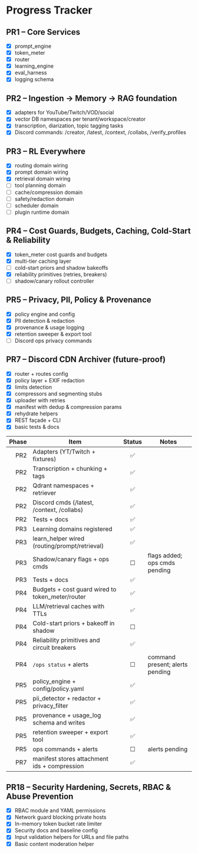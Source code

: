 # Progress Tracker

## PR1 – Core Services
- [x] prompt_engine
- [x] token_meter
- [x] router
- [x] learning_engine
- [x] eval_harness
- [x] logging schema

## PR2 – Ingestion → Memory → RAG foundation
- [x] adapters for YouTube/Twitch/VOD/social
- [x] vector DB namespaces per tenant/workspace/creator
- [x] transcription, diarization, topic tagging tasks
- [x] Discord commands: /creator, /latest, /context, /collabs, /verify_profiles

## PR3 – RL Everywhere
- [x] routing domain wiring
- [x] prompt domain wiring
- [x] retrieval domain wiring
- [ ] tool planning domain
- [ ] cache/compression domain
- [ ] safety/redaction domain
- [ ] scheduler domain
- [ ] plugin runtime domain

## PR4 – Cost Guards, Budgets, Caching, Cold-Start & Reliability
- [x] token_meter cost guards and budgets
- [x] multi-tier caching layer
- [ ] cold-start priors and shadow bakeoffs
- [x] reliability primitives (retries, breakers)
- [ ] shadow/canary rollout controller

## PR5 – Privacy, PII, Policy & Provenance
- [x] policy engine and config
- [x] PII detection & redaction
- [x] provenance & usage logging
- [x] retention sweeper & export tool
- [ ] Discord ops privacy commands

## PR7 – Discord CDN Archiver (future-proof)
- [x] router + routes config
- [x] policy layer + EXIF redaction
- [x] limits detection
- [x] compressors and segmenting stubs
- [x] uploader with retries
- [x] manifest with dedup & compression params
- [x] rehydrate helpers
- [x] REST façade + CLI
- [x] basic tests & docs

| Phase | Item | Status | Notes |
|------:|------|:------:|-------|
| PR2 | Adapters (YT/Twitch + fixtures) | ✅ | |
| PR2 | Transcription + chunking + tags | ✅ | |
| PR2 | Qdrant namespaces + retriever | ✅ | |
| PR2 | Discord cmds (/latest, /context, /collabs) | ✅ | |
| PR2 | Tests + docs | ✅ | |
| PR3 | Learning domains registered | ✅ | |
| PR3 | learn_helper wired (routing/prompt/retrieval) | ✅ | |
| PR3 | Shadow/canary flags + ops cmds | ☐ | flags added; ops cmds pending |
| PR3 | Tests + docs | ✅ | |
| PR4 | Budgets + cost guard wired to token_meter/router | ✅ | |
| PR4 | LLM/retrieval caches with TTLs | ✅ | |
| PR4 | Cold-start priors + bakeoff in shadow | ☐ | |
| PR4 | Reliability primitives and circuit breakers | ✅ | |
| PR4 | `/ops status` + alerts | ☐ | command present; alerts pending |
| PR5 | policy_engine + config/policy.yaml | ✅ | |
| PR5 | pii_detector + redactor + privacy_filter | ✅ | |
| PR5 | provenance + usage_log schema and writes | ✅ | |
| PR5 | retention sweeper + export tool | ✅ | |
| PR5 | ops commands + alerts | ☐ | alerts pending |
| PR7 | manifest stores attachment ids + compression | ✅ | |

## PR18 – Security Hardening, Secrets, RBAC & Abuse Prevention
- [x] RBAC module and YAML permissions
- [x] Network guard blocking private hosts
- [x] In-memory token bucket rate limiter
- [x] Security docs and baseline config
- [x] Input validation helpers for URLs and file paths
- [x] Basic content moderation helper

